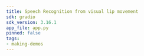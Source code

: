 ```yaml
---
title: Speech Recognition from visual lip movement
sdk: gradio
sdk_version: 3.16.1
app_file: app.py
pinned: false
tags:
- making-demos
---
```



